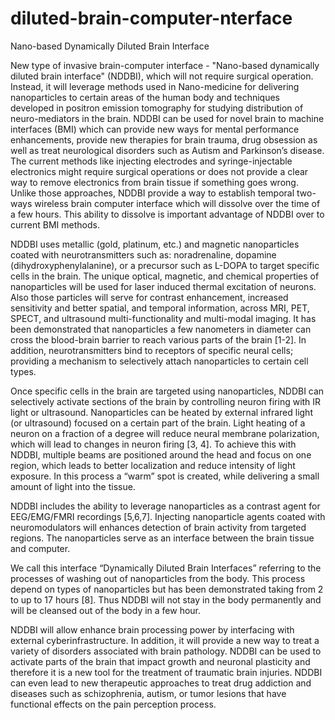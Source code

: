 # diluted-brain-computer-nterface
Nano-based Dynamically Diluted Brain Interface

New type of invasive brain-computer interface - "Nano-based dynamically diluted brain interface" (NDDBI), which will not require surgical operation. Instead, it will leverage methods used in Nano-medicine for delivering nanoparticles to certain areas of the human body and techniques developed in positron emission tomography for studying distribution of neuro-mediators in the brain. NDDBI can be used for novel brain to machine interfaces (BMI) which can provide new ways for mental performance enhancements, provide new therapies for brain trauma, drug obsession as well as treat neurological disorders such as Autism and Parkinson’s disease. The current methods like injecting electrodes and syringe-injectable electronics might require surgical operations or does not provide a clear way to remove electronics from brain tissue if something goes wrong. Unlike those approaches, NDDBI provide a way to establish temporal two-ways wireless brain computer interface which will dissolve over the time of a few hours. This ability to dissolve is important advantage of NDDBI over to current BMI methods.

NDDBI uses metallic (gold, platinum, etc.) and magnetic nanoparticles coated with neurotransmitters such as: noradrenaline, dopamine (dihydroxyphenylalanine), or a precursor such as L-DOPA to target specific cells in the brain. The unique optical, magnetic, and chemical properties of nanoparticles will be used for laser induced thermal excitation of neurons. Also those particles will serve for contrast enhancement, increased sensitivity and better spatial, and temporal information, across MRI, PET, SPECT, and ultrasound multi-functionality and multi-modal imaging. It has been demonstrated that nanoparticles a few nanometers in diameter can cross the blood-brain barrier to reach various parts of the brain [1-2]. In addition, neurotransmitters bind to receptors of specific neural cells; providing a mechanism to selectively attach nanoparticles to certain cell types.

Once specific cells in the brain are targeted using nanoparticles, NDDBI can selectively activate sections of the brain by controlling neuron firing with IR light or ultrasound. Nanoparticles can be heated by external infrared light (or ultrasound) focused on a certain part of the brain. Light heating of a neuron on a fraction of a degree will reduce neural membrane polarization, which will lead to changes in neuron firing [3, 4]. To achieve this with NDDBI, multiple beams are positioned around the head and focus on one region, which leads to better localization and reduce intensity of light exposure. In this process a “warm” spot is created, while delivering a small amount of light into the tissue.

NDDBI includes the ability to leverage nanoparticles as a contrast agent for EEG/EMG/FMRI recordings [5,6,7]. Injecting nanoparticle agents coated with neuromodulators will enhances detection of brain activity from targeted regions. The nanoparticles serve as an interface between the brain tissue and computer.  

We call this interface “Dynamically Diluted Brain Interfaces” referring to the processes of washing out of nanoparticles from the body. This process depend on types of nanoparticles but has been demonstrated taking from 2 to up to 17 hours [8]. Thus NDDBI will not stay in the body permanently and will be cleansed out of the body in a few hour.

NDDBI will allow enhance brain processing power by interfacing with external cyberinfrastructure.  In addition, it will provide a new way to treat a variety of disorders associated with brain pathology. NDDBI can be used to activate parts of the brain that impact growth and neuronal plasticity and therefore it is a new tool for the treatment of traumatic brain injuries. NDDBI can even lead to new therapeutic approaches to treat drug addiction and diseases such as schizophrenia, autism, or tumor lesions that have functional effects on the pain perception process. 
